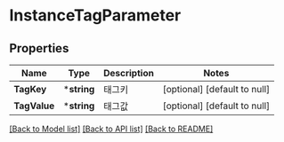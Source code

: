 # InstanceTagParameter

## Properties
Name | Type | Description | Notes
------------ | ------------- | ------------- | -------------
**TagKey** | ***string** | 태그키 | [optional] [default to null]
**TagValue** | ***string** | 태그값 | [optional] [default to null]

[[Back to Model list]](../README.md#documentation-for-models) [[Back to API list]](../README.md#documentation-for-api-endpoints) [[Back to README]](../README.md)


